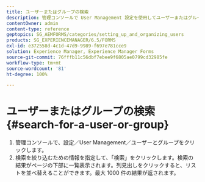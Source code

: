 ```yaml
---
title: ユーザーまたはグループの検索
description: 管理コンソールで User Management 設定を使用してユーザーまたはグループを検索する方法について説明します。
contentOwner: admin
content-type: reference
geptopics: SG_AEMFORMS/categories/setting_up_and_organizing_users
products: SG_EXPERIENCEMANAGER/6.5/FORMS
exl-id: e372558d-4c1d-47d9-9989-f697e781cce9
solution: Experience Manager, Experience Manager Forms
source-git-commit: 76fffb11c56dbf7ebee9f6805ae0799cd32985fe
workflow-type: tm+mt
source-wordcount: '81'
ht-degree: 100%

---
```


# ユーザーまたはグループの検索 {#search-for-a-user-or-group}

1. 管理コンソールで、設定／User Management／ユーザーとグループをクリックします。
1. 検索を絞り込むための情報を指定して、「検索」をクリックします。検索の結果がページの下部に一覧表示されます。列見出しをクリックすると、リストを並べ替えることができます。最大 1000 件の結果が返されます。
